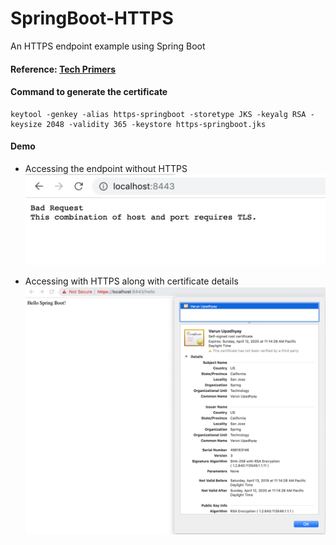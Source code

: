 # SpringBoot-HTTPS
An HTTPS endpoint example using Spring Boot

#### Reference: [Tech Primers](https://www.youtube.com/watch?v=rm9OKTSm-4A)

#### Command to generate the certificate
```aidl
keytool -genkey -alias https-springboot -storetype JKS -keyalg RSA -keysize 2048 -validity 365 -keystore https-springboot.jks
```

#### Demo
 - Accessing the endpoint without HTTPS
  ![Without HTTPS](demo/Without%20HTTPS.png)

 - Accessing with HTTPS along with certificate details
 ![With HTTPS](demo/With%20HTTPS%20Certificate.png)